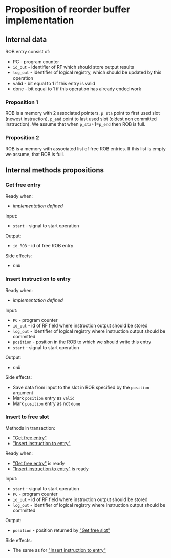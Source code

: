 # Proposition of reorder buffer implementation

## Internal data


ROB entry consist of:

- PC - program counter
- `id_out` - identifier of RF which should store output results
- `log_out` - identifier of logical registry, which should be updated by this operation
- valid - bit equal to 1 if this entry is valid
- done - bit equal to 1 if this operation has already ended work

### Proposition 1

ROB is a memory with 2 associated pointers. `p_sta` point to first used slot (newest instruction), `p_end` point to last
used slot (oldest non committed instruction). We assume that when `p_sta`+1=`p_end` then ROB is full.

### Proposition 2

ROB is a memory with associated list of free ROB entries. If this list is empty we assume, that ROB is full.



## Internal methods propositions

### Get free entry

Ready when:
- *implementation defined*

Input:
- `start` - signal to start operation

Output:
- `id_ROB` - id of free ROB entry

Side effects:
- *null*


### Insert instruction to entry

Ready when:
- *implementation defined*

Input:
- `PC` - program counter
- `id_out` - id of RF field where instruction output should be stored
- `log_out` - identifier of logical registry where instruction output should be committed
- `position` - position in the ROB to which we should write this entry
- `start` - signal to start operation

Output:
- *null*

Side effects:
- Save data from input to the slot in ROB specified by the `position` argument
- Mark `position` entry as `valid`
- Mark `position` entry as not `done`



### Insert to free slot

Methods in transaction:
- ["Get free entry"](#get-free-entry)
- ["Insert instruction to entry"](#insert-instruction-to-entry)

Ready when:
- ["Get free entry"](#get-free-entry) is ready
- ["Insert instruction to entry"](#insert-instruction-to-entry) is ready

Input:
- `start` - signal to start operation
- `PC` - program counter
- `id_out` - id of RF field where instruction output should be stored
- `log_out` - identifier of logical registry where instruction output should be committed

Output:
- `position` - position returned by ["Get free slot"](#get-free-slot)

Side effects:
- The same as for ["Insert instruction to entry"](#insert-instruction-to-entry)
